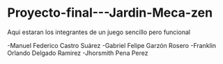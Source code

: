# Proyecto-final---Jardin-Meca-zen
Aqui estaran los integrantes de un juego sencillo pero funcional

-Manuel Federico Castro Suárez
-Gabriel Felipe Garzón Rosero
-Franklin Orlando Delgado Ramirez
-Jhorsmith Pena Perez
